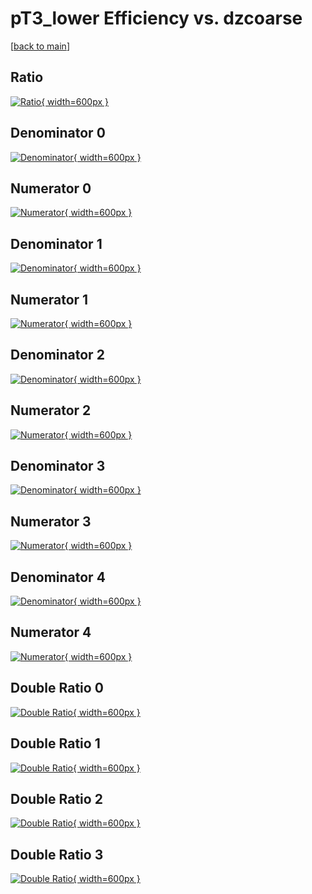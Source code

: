 # pT3_lower Efficiency vs. dzcoarse

[[back to main](./)]



## Ratio

[![Ratio](../mtv/var/pT3_lower_loweta_11_-1_eff_dzcoarse.png){ width=600px }](../mtv/var/pT3_lower_loweta_11_-1_eff_dzcoarse.pdf)

## Denominator 0

[![Denominator](../mtv/den/pT3_lower_loweta_11_-1_eff_dzcoarse_den0.png){ width=600px }](../mtv/den/pT3_lower_loweta_11_-1_eff_dzcoarse_den0.pdf)

## Numerator 0

[![Numerator](../mtv/num/pT3_lower_loweta_11_-1_eff_dzcoarse_num0.png){ width=600px }](../mtv/num/pT3_lower_loweta_11_-1_eff_dzcoarse_num0.pdf)

## Denominator 1

[![Denominator](../mtv/den/pT3_lower_loweta_11_-1_eff_dzcoarse_den1.png){ width=600px }](../mtv/den/pT3_lower_loweta_11_-1_eff_dzcoarse_den1.pdf)

## Numerator 1

[![Numerator](../mtv/num/pT3_lower_loweta_11_-1_eff_dzcoarse_num1.png){ width=600px }](../mtv/num/pT3_lower_loweta_11_-1_eff_dzcoarse_num1.pdf)

## Denominator 2

[![Denominator](../mtv/den/pT3_lower_loweta_11_-1_eff_dzcoarse_den2.png){ width=600px }](../mtv/den/pT3_lower_loweta_11_-1_eff_dzcoarse_den2.pdf)

## Numerator 2

[![Numerator](../mtv/num/pT3_lower_loweta_11_-1_eff_dzcoarse_num2.png){ width=600px }](../mtv/num/pT3_lower_loweta_11_-1_eff_dzcoarse_num2.pdf)

## Denominator 3

[![Denominator](../mtv/den/pT3_lower_loweta_11_-1_eff_dzcoarse_den3.png){ width=600px }](../mtv/den/pT3_lower_loweta_11_-1_eff_dzcoarse_den3.pdf)

## Numerator 3

[![Numerator](../mtv/num/pT3_lower_loweta_11_-1_eff_dzcoarse_num3.png){ width=600px }](../mtv/num/pT3_lower_loweta_11_-1_eff_dzcoarse_num3.pdf)

## Denominator 4

[![Denominator](../mtv/den/pT3_lower_loweta_11_-1_eff_dzcoarse_den4.png){ width=600px }](../mtv/den/pT3_lower_loweta_11_-1_eff_dzcoarse_den4.pdf)

## Numerator 4

[![Numerator](../mtv/num/pT3_lower_loweta_11_-1_eff_dzcoarse_num4.png){ width=600px }](../mtv/num/pT3_lower_loweta_11_-1_eff_dzcoarse_num4.pdf)

## Double Ratio 0

[![Double Ratio](../mtv/ratio/pT3_lower_loweta_11_-1_eff_dzcoarse_ratio0.png){ width=600px }](../mtv/ratio/pT3_lower_loweta_11_-1_eff_dzcoarse_ratio0.pdf)

## Double Ratio 1

[![Double Ratio](../mtv/ratio/pT3_lower_loweta_11_-1_eff_dzcoarse_ratio1.png){ width=600px }](../mtv/ratio/pT3_lower_loweta_11_-1_eff_dzcoarse_ratio1.pdf)

## Double Ratio 2

[![Double Ratio](../mtv/ratio/pT3_lower_loweta_11_-1_eff_dzcoarse_ratio2.png){ width=600px }](../mtv/ratio/pT3_lower_loweta_11_-1_eff_dzcoarse_ratio2.pdf)

## Double Ratio 3

[![Double Ratio](../mtv/ratio/pT3_lower_loweta_11_-1_eff_dzcoarse_ratio3.png){ width=600px }](../mtv/ratio/pT3_lower_loweta_11_-1_eff_dzcoarse_ratio3.pdf)

